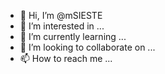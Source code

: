 - 👋 Hi, I’m @mSIESTE
- 👀 I’m interested in ...
- 🌱 I’m currently learning ...
- 💞️ I’m looking to collaborate on ...
- 📫 How to reach me ...

<!---
mSIESTE/mSIESTE is a ✨ special ✨ repository because its `README.md` (this file) appears on your GitHub profile.
You can click the Preview link to take a look at your changes.
--->
